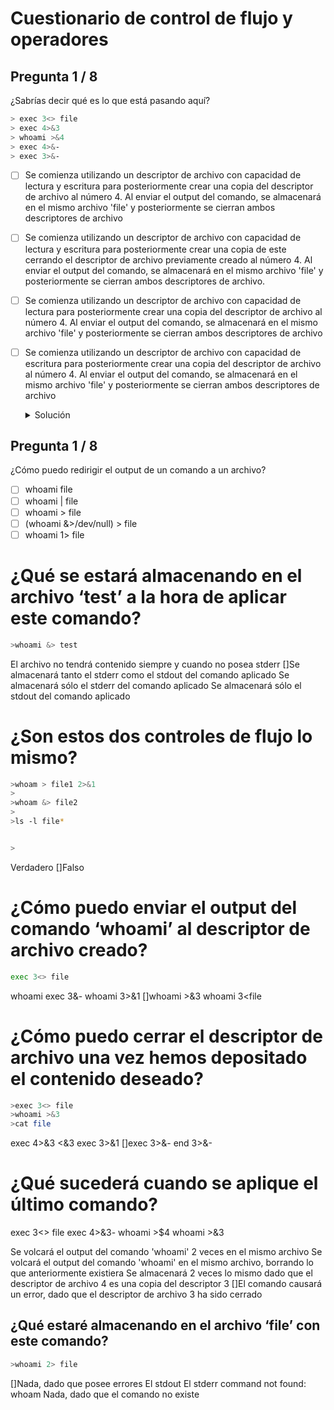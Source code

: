 # Cuestionario de control de flujo y operadores

## Pregunta 1 / 8

¿Sabrías decir qué es lo que está pasando aquí?

```bash
> exec 3<> file
> exec 4>&3
> whoami >&4
> exec 4>&-
> exec 3>&-
```

- [ ] Se comienza utilizando un descriptor de archivo con capacidad de lectura y escritura para posteriormente crear una copia del descriptor de archivo al número 4. Al enviar el output del comando, se almacenará en el mismo archivo 'file' y posteriormente se cierran ambos descriptores de archivo

- [ ] Se comienza utilizando un descriptor de archivo con capacidad de lectura y escritura para posteriormente crear una copia de este cerrando el descriptor de archivo previamente creado al número 4. Al enviar el output del comando, se almacenará en el mismo archivo 'file' y posteriormente se cierran ambos descriptores de archivo.

- [ ] Se comienza utilizando un descriptor de archivo con capacidad de lectura para posteriormente crear una copia del descriptor de archivo al número 4. Al enviar el output del comando, se almacenará en el mismo archivo 'file' y posteriormente se cierran ambos descriptores de archivo

- [ ] Se comienza utilizando un descriptor de archivo con capacidad de escritura para posteriormente crear una copia del descriptor de archivo al número 4. Al enviar el output del comando, se almacenará en el mismo archivo 'file' y posteriormente se cierran ambos descriptores de archivo

    <details>
    <summary>Solución</summary>
  
    - [x] Se comienza utilizando un descriptor de archivo con capacidad de lectura y escritura para posteriormente crear una copia del descriptor de archivo al número 4. Al enviar el output del comando, se almacenará en el mismo archivo 'file' y posteriormente se cierran ambos descriptores de archivo

    >La operación `exec 4>&3` crea un descriptor de archivo `4` el cual actúa como copia del descriptor de archivo `3`. En caso de haber querido cerrar el primer descriptor tras establecer la copia, podríamos haber hecho `exec 4>&3-`.
   
    </details>

## Pregunta 1 / 8

¿Cómo puedo redirigir el output de un comando a un archivo?

- [ ] whoami file
- [ ] whoami | file
- [ ] whoami > file
- [ ] (whoami &>/dev/null) > file
- [ ] whoami 1> file

# ¿Qué se estará almacenando en el archivo ‘test’ a la hora de aplicar este comando?

```bash
>whoami &> test
```

El archivo no tendrá contenido siempre y cuando no posea stderr
[]Se almacenará tanto el stderr como el stdout del comando aplicado
Se almacenará sólo el stderr del comando aplicado
Se almacenará sólo el stdout del comando aplicado

# ¿Son estos dos controles de flujo lo mismo?

```bash
>whoam > file1 2>&1
>
>whoam &> file2
>
>ls -l file*


>
```

Verdadero
[]Falso


# ¿Cómo puedo enviar el output del comando ‘whoami’ al descriptor de archivo creado?

```bash
exec 3<> file
```


whoami exec 3&-
whoami 3>&1
[]whoami >&3
whoami 3<file

# ¿Cómo puedo cerrar el descriptor de archivo una vez hemos depositado el contenido deseado?


```bash
>exec 3<> file
>whoami >&3
>cat file
```

exec 4>&3
<&3
exec 3>&1
[]exec 3>&-
end 3>&-

# ¿Qué sucederá cuando se aplique el último comando?

exec 3<> file
exec 4>&3-
whoami >$4
whoami >&3


Se volcará el output del comando 'whoami' 2 veces en el mismo archivo
Se volcará el output del comando 'whoami' en el mismo archivo, borrando lo que anteriormente existiera
Se almacenará 2 veces lo mismo dado que el descriptor de archivo 4 es una copia del descriptor 3
[]El comando causará un error, dado que el descriptor de archivo 3 ha sido cerrado

## ¿Qué estaré almacenando en el archivo ‘file’ con este comando?

```bash
>whoami 2> file
```

[]Nada, dado que posee errores
El stdout
El stderr
command not found: whoam
Nada, dado que el comando no existe